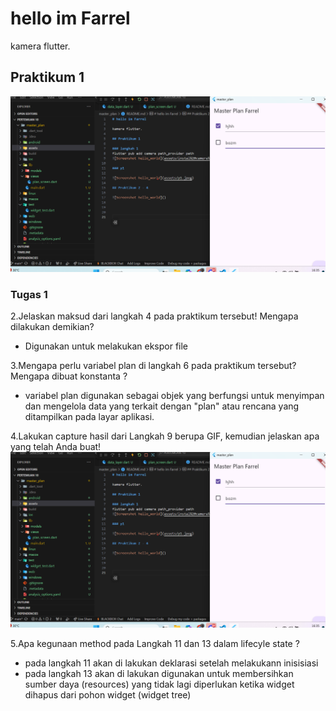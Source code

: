# hello im Farrel

kamera flutter.

## Praktikum 1

![Screenshot hello_world](assets/p1.png)

### Tugas 1
2.Jelaskan maksud dari langkah 4 pada praktikum tersebut! Mengapa dilakukan demikian?

- Digunakan untuk melakukan ekspor file

3.Mengapa perlu variabel plan di langkah 6 pada praktikum tersebut? Mengapa dibuat konstanta ?
-  variabel plan digunakan sebagai objek yang berfungsi untuk menyimpan dan mengelola data yang terkait dengan "plan" atau rencana yang ditampilkan pada layar aplikasi.

4.Lakukan capture hasil dari Langkah 9 berupa GIF, kemudian jelaskan apa yang telah Anda buat!
![Screenshot hello_world](assets/p1.png)

5.Apa kegunaan method pada Langkah 11 dan 13 dalam lifecyle state ?
- pada langkah 11 akan di lakukan deklarasi setelah melakukann inisisiasi
- pada langkah 13 akan di lakukan digunakan untuk membersihkan sumber daya (resources) yang tidak lagi diperlukan ketika widget dihapus dari pohon widget (widget tree)